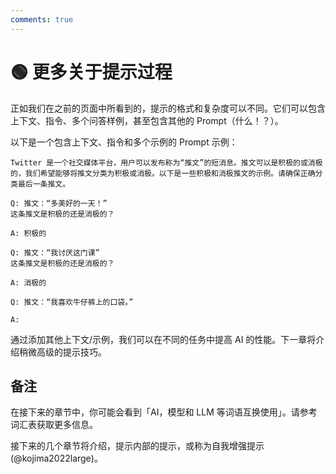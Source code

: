 ```yaml
---
comments: true
---
```


# 🟢 更多关于提示过程

正如我们在之前的页面中所看到的，提示的格式和复杂度可以不同。它们可以包含上下文、指令、多个问答样例，甚至包含其他的 Prompt（什么！？）。

以下是一个包含上下文、指令和多个示例的 Prompt 示例：

```text
Twitter 是一个社交媒体平台，用户可以发布称为“推文”的短消息。推文可以是积极的或消极的，我们希望能够将推文分类为积极或消极。以下是一些积极和消极推文的示例。请确保正确分类最后一条推文。

Q: 推文：“多美好的一天！”
这条推文是积极的还是消极的？

A: 积极的

Q: 推文：“我讨厌这门课”
这条推文是积极的还是消极的？

A: 消极的

Q: 推文：“我喜欢牛仔裤上的口袋。”

A:
```

通过添加其他上下文/示例，我们可以在不同的任务中提高 AI 的性能。下一章将介绍稍微高级的提示技巧。

## 备注

在接下来的章节中，你可能会看到「AI，模型和 LLM 等词语互换使用」。请参考词汇表获取更多信息。

接下来的几个章节将介绍，提示内部的提示，或称为自我增强提示(@kojima2022large)。
